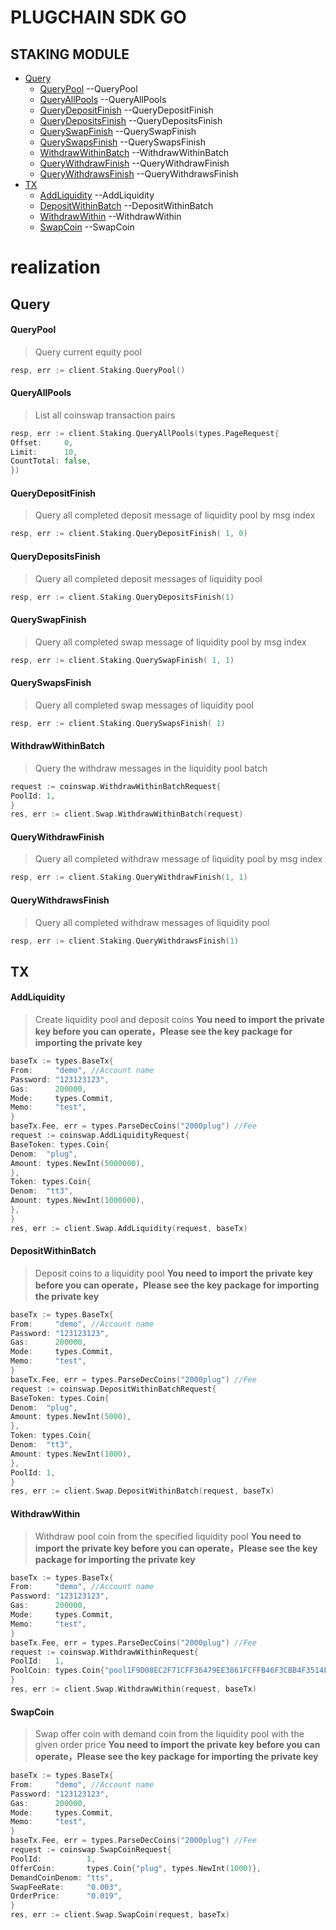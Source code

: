 # PLUGCHAIN SDK GO

## STAKING MODULE

- [Query](#query)
    - [QueryPool](#QueryPool) --QueryPool
    - [QueryAllPools](#QueryAllPools) --QueryAllPools
    - [QueryDepositFinish](#QueryDepositFinish) --QueryDepositFinish
    - [QueryDepositsFinish](#QueryDepositsFinish) --QueryDepositsFinish
    - [QuerySwapFinish](#QuerySwapFinish) --QuerySwapFinish
    - [QuerySwapsFinish](#QuerySwapsFinish) --QuerySwapsFinish
    - [WithdrawWithinBatch](#WithdrawWithinBatch) --WithdrawWithinBatch
    - [QueryWithdrawFinish](#QueryWithdrawFinish) --QueryWithdrawFinish
    - [QueryWithdrawsFinish](#QueryWithdrawsFinish) --QueryWithdrawsFinish
- [TX](#tx)
    - [AddLiquidity](#AddLiquidity) --AddLiquidity
    - [DepositWithinBatch](#DepositWithinBatch) --DepositWithinBatch
    - [WithdrawWithin](#WithdrawWithin) --WithdrawWithin
    - [SwapCoin](#SwapCoin) --SwapCoin

# realization

## Query<a name="query"></a><br/>

#### QueryPool<a name="QueryPool"></a><br/>

> Query current equity pool

```go
resp, err := client.Staking.QueryPool()
```

#### QueryAllPools<a name="QueryAllPools"></a><br/>

> List all coinswap transaction pairs

```go
resp, err := client.Staking.QueryAllPools(types.PageRequest{
Offset:     0,
Limit:      10,
CountTotal: false,
})
```

#### QueryDepositFinish<a name="QueryDepositFinish"></a><br/>

> Query all completed deposit message of liquidity pool by msg index

```go
resp, err := client.Staking.QueryDepositFinish( 1, 0)
```

#### QueryDepositsFinish<a name="QueryDepositsFinish"></a><br/>

> Query all completed deposit messages of liquidity pool

```go
resp, err := client.Staking.QueryDepositsFinish(1)
```

#### QuerySwapFinish<a name="QuerySwapFinish"></a><br/>

> Query all completed swap message of liquidity pool by msg index

```go
resp, err := client.Staking.QuerySwapFinish( 1, 1)
```

#### QuerySwapsFinish<a name="QuerySwapsFinish"></a><br/>

> Query all completed swap messages of liquidity pool

```go
resp, err := client.Staking.QuerySwapsFinish( 1)
```

#### WithdrawWithinBatch<a name="WithdrawWithinBatch"></a><br/>

> Query the withdraw messages in the liquidity pool batch

```go
request := coinswap.WithdrawWithinBatchRequest{
PoolId: 1,
}
res, err := client.Swap.WithdrawWithinBatch(request)
```

#### QueryWithdrawFinish<a name="QueryWithdrawFinish"></a><br/>

> Query all completed withdraw message of liquidity pool by msg index

```go
resp, err := client.Staking.QueryWithdrawFinish(1, 1)
```

#### QueryWithdrawsFinish<a name="QueryWithdrawsFinish"></a><br/>

> Query all completed withdraw messages of liquidity pool

```go
resp, err := client.Staking.QueryWithdrawsFinish(1)
```

## TX<a name="tx"></a><br/>

#### AddLiquidity<a name="AddLiquidity"></a><br/>

> Create liquidity pool and deposit coins
**You need to import the private key before you can operate，Please see the key package for importing the private key**

```go
baseTx := types.BaseTx{
From:     "demo", //Account name 
Password: "123123123",
Gas:      200000,
Mode:     types.Commit,
Memo:     "test",
}
baseTx.Fee, err = types.ParseDecCoins("2000plug") //Fee
request := coinswap.AddLiquidityRequest{
BaseToken: types.Coin{
Denom:  "plug",
Amount: types.NewInt(5000000),
},
Token: types.Coin{
Denom:  "tt3",
Amount: types.NewInt(1000000),
},
}
res, err := client.Swap.AddLiquidity(request, baseTx)
```

#### DepositWithinBatch<a name="DepositWithinBatch"></a><br/>

> Deposit coins to a liquidity pool
**You need to import the private key before you can operate，Please see the key package for importing the private key**

```go
baseTx := types.BaseTx{
From:     "demo", //Account name 
Password: "123123123",
Gas:      200000,
Mode:     types.Commit,
Memo:     "test",
}
baseTx.Fee, err = types.ParseDecCoins("2000plug") //Fee
request := coinswap.DepositWithinBatchRequest{
BaseToken: types.Coin{
Denom:  "plug",
Amount: types.NewInt(5000),
},
Token: types.Coin{
Denom:  "tt3",
Amount: types.NewInt(1000),
},
PoolId: 1,
}
res, err := client.Swap.DepositWithinBatch(request, baseTx)
```

#### WithdrawWithin<a name="WithdrawWithin"></a><br/>

> Withdraw pool coin from the specified liquidity pool
**You need to import the private key before you can operate，Please see the key package for importing the private key**

```go
baseTx := types.BaseTx{
From:     "demo", //Account name 
Password: "123123123",
Gas:      200000,
Mode:     types.Commit,
Memo:     "test",
}
baseTx.Fee, err = types.ParseDecCoins("2000plug") //Fee
request := coinswap.WithdrawWithinRequest{
PoolId:   1,
PoolCoin: types.Coin{"pool1F9D08EC2F71CFF36479EE3861FCFFB46F3CBB4F3514FF7D17985BE30A708FE5", types.NewInt(1000)},
}
res, err := client.Swap.WithdrawWithin(request, baseTx)
```

#### SwapCoin<a name="SwapCoin"></a><br/>

> Swap offer coin with demand coin from the liquidity pool with the given order price
**You need to import the private key before you can operate，Please see the key package for importing the private key**

```go
baseTx := types.BaseTx{
From:     "demo", //Account name 
Password: "123123123",
Gas:      200000,
Mode:     types.Commit,
Memo:     "test",
}
baseTx.Fee, err = types.ParseDecCoins("2000plug") //Fee
request := coinswap.SwapCoinRequest{
PoolId:          1,
OfferCoin:       types.Coin{"plug", types.NewInt(1000)},
DemandCoinDenom: "tts",
SwapFeeRate:     "0.003",
OrderPrice:      "0.019",
}
res, err := client.Swap.SwapCoin(request, baseTx)
```
